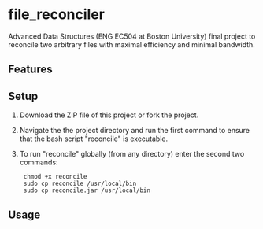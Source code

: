 file_reconciler
===============

Advanced Data Structures (ENG EC504 at Boston University) final project to reconcile two arbitrary files with maximal efficiency and minimal bandwidth. 

## Features

## Setup

1. Download the ZIP file of this project or fork the project.
2. Navigate the the project directory and run the first command to ensure that the bash script "reconcile" is executable.
3. To run "reconcile" globally (from any directory) enter the second two commands: 

        chmod +x reconcile  
        sudo cp reconcile /usr/local/bin  
        sudo cp reconcile.jar /usr/local/bin  
  
## Usage


